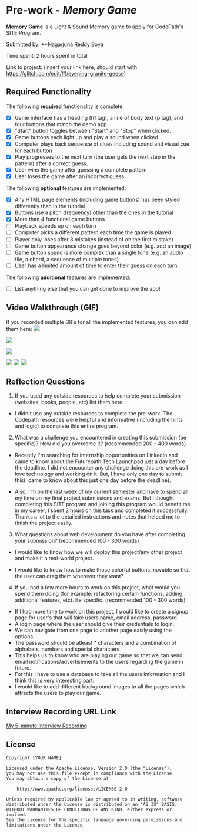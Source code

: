 # Pre-work - *Memory Game*

**Memory Game** is a Light & Sound Memory game to apply for CodePath's SITE Program. 

Submitted by: **Nagarjuna Reddy Boya

Time spent: 2 hours spent in total

Link to project: (insert your link here, should start with https://glitch.com/edit/#!/evening-granite-geese)

## Required Functionality

The following **required** functionality is complete:

* [x] Game interface has a heading (h1 tag), a line of body text (p tag), and four buttons that match the demo app
* [x] "Start" button toggles between "Start" and "Stop" when clicked. 
* [x] Game buttons each light up and play a sound when clicked. 
* [x] Computer plays back sequence of clues including sound and visual cue for each button
* [x] Play progresses to the next turn (the user gets the next step in the pattern) after a correct guess. 
* [x] User wins the game after guessing a complete pattern
* [x] User loses the game after an incorrect guess

The following **optional** features are implemented:

* [x] Any HTML page elements (including game buttons) has been styled differently than in the tutorial
* [x] Buttons use a pitch (frequency) other than the ones in the tutorial
* [x] More than 4 functional game buttons
* [ ] Playback speeds up on each turn
* [ ] Computer picks a different pattern each time the game is played
* [ ] Player only loses after 3 mistakes (instead of on the first mistake)
* [ ] Game button appearance change goes beyond color (e.g. add an image)
* [ ] Game button sound is more complex than a single tone (e.g. an audio file, a chord, a sequence of multiple tones)
* [ ] User has a limited amount of time to enter their guess on each turn

The following **additional** features are implemented:

- [ ] List anything else that you can get done to improve the app!

## Video Walkthrough (GIF)

If you recorded multiple GIFs for all the implemented features, you can add them here:
![](gif1-link-here)


![](https://i.imgur.com/8Vh7qPH.gif)


![](https://i.imgur.com/byBXPTz.gif)

![](gif2-link-here)
![](gif3-link-here)
![](gif4-link-here)

## Reflection Questions
1. If you used any outside resources to help complete your submission (websites, books, people, etc) list them here. 

* I didn't use any outside resources to complete the pre-work. The Codepath resources were helpful and informative (including the hints and logic) to complete this entire program.

2. What was a challenge you encountered in creating this submission (be specific)? How did you overcome it? (recommended 200 - 400 words) 

* Recently I'm searching for internship opportunities on LinkedIn and came to know about the Futurepath Tech Launchpad just a day before the deadline. I did not encounter any challenge doing this pre-work as I love technology and working on it. But, I have only one day to submit this(I came to know about this just one day before the deadline). 

* Also, I'm on the last week of my current semester and have to spend all my time on my final project submissions and exams. But I thought completing this SITE program and joining this program would benefit me in my career, I spent 2 hours on this task and completed it successfully. Thanks a lot to the detailed instructions and notes that helped me to finish the project easily.


3. What questions about web development do you have after completing your submission? (recommended 100 - 300 words) 
   
* I would like to know how we will deploy this project/any other project and make it a real-world project.
   
* I would like to know how to make those colorful buttons movable so that the user can drag them wherever they want?
   
4. If you had a few more hours to work on this project, what would you spend them doing (for example: refactoring certain functions, adding additional features, etc). Be specific. (recommended 100 - 300 words) 

* If I had more time to work on this project, I would like to create a signup page for user's that will take users name, email address, password.
* A login page where the user should give their credentials to login.
* We can navigate from one page to another page easily using the options.
* The password should be atleast * characters and a combination of alphabets, numbers and special characters
* This helps us to know who are playing our game so that we can send email notifications/advertisements to the users regarding the game in future.
* For this I have to use a database to take all the users information and I think this is very interesting part.
* I would like to add different background images to all the pages which attracts the users to play our game.




## Interview Recording URL Link

[My 5-minute Interview Recording](your-link-here)


## License

    Copyright [YOUR NAME]

    Licensed under the Apache License, Version 2.0 (the "License");
    you may not use this file except in compliance with the License.
    You may obtain a copy of the License at

        http://www.apache.org/licenses/LICENSE-2.0

    Unless required by applicable law or agreed to in writing, software
    distributed under the License is distributed on an "AS IS" BASIS,
    WITHOUT WARRANTIES OR CONDITIONS OF ANY KIND, either express or implied.
    See the License for the specific language governing permissions and
    limitations under the License.
